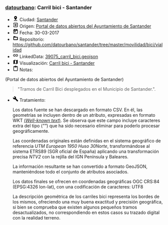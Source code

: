 ### [datourbano](https://github.com/datourbano): Carril bici - Santander

* ![](https://raw.githubusercontent.com/datourbano/simbologia/master/_/ubicacion_18.png) Ciudad: [Santander](https://datourbano.github.io/santander)
* ![](https://raw.githubusercontent.com/datourbano/simbologia/master/_/origen_18.png) Origen: [Portal de datos abiertos del Ayuntamiento de Santander](http://datos.santander.es/dataset/?id=carril-bici)
* ![](https://raw.githubusercontent.com/datourbano/simbologia/master/_/calendario_18.png) Fecha: 30-03-2017
* ![](https://raw.githubusercontent.com/datourbano/simbologia/master/_/carpeta_18.png) Repositorio: https://github.com/datourbano/santander/tree/master/movilidad/bici/vialidad
* ![](https://raw.githubusercontent.com/datourbano/simbologia/master/_/enlace_18.png) LinkedData: [39075_carril_bici.geojson](https://raw.githubusercontent.com/datourbano/santander/master/movilidad/bici/vialidad/39075_carril_bici.geojson)
* ![](https://raw.githubusercontent.com/datourbano/simbologia/master/_/mapa_18.png) Visualización: [Carril bici - Santander](https://datourbano.github.io/santander/movilidad/bici/servicios/39075_carril_bici)
* ![](https://raw.githubusercontent.com/datourbano/simbologia/master/_/notas_18.png) Notas:

 (Portal de datos abiertos del Ayuntamiento de Santander)

  > "Tramos de Carril Bici desplegados en el Municipio de Santander.".
* ![](https://raw.githubusercontent.com/datourbano/simbologia/master/_/herramienta_18.png) Tratamiento:

  Los datos fuente se han descargado en formato CSV. En él, las geometrías se incluyen dentro de un atributo, expresadas en formato WKT [(*Well-known text*)](https://es.wikipedia.org/wiki/Well_Known_Text). Se observa que este campo incluye caracteres extra del tipo (*"\"*) que ha sido necesario eliminar para poderlo procesar geográficamente.

   Las coordenadas originales están definidas en el sistema geográfico de referencia *UTM European 1950 Huso 30Norte*, transformándose al sistema ETRS89 (SGR oficial de España) aplicando una transformación precisa *NTV2* con la rejilla del IGN Península y Baleares.

  La información resultante se han convertido a formato GeoJSON, manteniéndose todo el conjunto de atributos asociados.

  Los datos finales se ofrecen en coordenadas geográficas OGC CRS:84 (EPSG:4326 lon-lat), con una codificación de caracteres: UTF8

  La descripción geométrica de los carriles bici representa los bordes de los mismos, ofreciendo una muy buena exactitud y precisión geográfica, si bien se comprueba que existen algunos pequeños tramos desactualizados, no correspondiendo en estos casos su trazado digital con la realidad terreno.